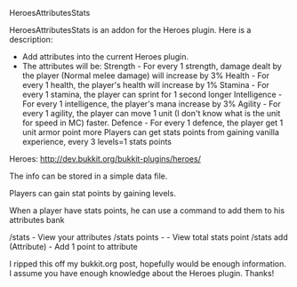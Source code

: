 HeroesAttributesStats

HeroesAttributesStats is an addon for the Heroes plugin. Here is a description:
- Add attributes into the current Heroes plugin.
- The attributes will be:
Strength - For every 1 strength, damage dealt by the player (Normal melee damage) will increase by 3%
Health - For every 1 health, the player's health will increase by 1%
Stamina - For every 1 stamina, the player can sprint for 1 second longer
Intelligence - For every 1 intelligence, the player's mana increase by 3%
Agility - For every 1 agility, the player can move 1 unit (I don't know what is the unit for speed in MC) faster.
Defence - For every 1 defence, the player get 1 unit armor point more
Players can get stats points from gaining vanilla experience, every 3 levels=1 stats points

Heroes: http://dev.bukkit.org/bukkit-plugins/heroes/

The info can be stored in a simple data file.

Players can gain stat points by gaining levels.

When a player have stats points, he can use a command to add them to his attributes bank

/stats - View your attributes
/stats points - - View total stats point
/stats add (Attribute) - Add 1 point to attribute

I ripped this off my bukkit.org post, hopefully would be enough information. I assume you have enough knowledge about the Heroes plugin. Thanks!

